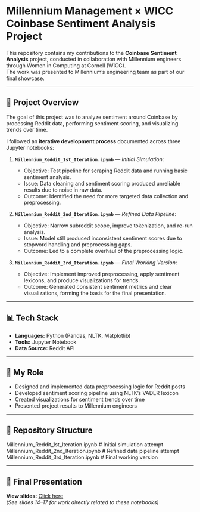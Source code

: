 # Millennium Management × WICC Coinbase Sentiment Analysis Project

This repository contains my contributions to the **Coinbase Sentiment Analysis** project, conducted in collaboration with Millennium engineers through Women in Computing at Cornell (WICC).  
The work was presented to Millennium’s engineering team as part of our final showcase.

---

## 📖 Project Overview
The goal of this project was to analyze sentiment around Coinbase by processing Reddit data, performing sentiment scoring, and visualizing trends over time.

I followed an **iterative development process** documented across three Jupyter notebooks:

1. **`Millennium_Reddit_1st_Iteration.ipynb`** — *Initial Simulation*:  
   - Objective: Test pipeline for scraping Reddit data and running basic sentiment analysis.  
   - Issue: Data cleaning and sentiment scoring produced unreliable results due to noise in raw data.  
   - Outcome: Identified the need for more targeted data collection and preprocessing.

2. **`Millennium_Reddit_2nd_Iteration.ipynb`** — *Refined Data Pipeline*:  
   - Objective: Narrow subreddit scope, improve tokenization, and re-run analysis.  
   - Issue: Model still produced inconsistent sentiment scores due to stopword handling and preprocessing gaps.  
   - Outcome: Led to a complete overhaul of the preprocessing logic.

3. **`Millennium_Reddit_3rd_Iteration.ipynb`** — *Final Working Version*:  
   - Objective: Implement improved preprocessing, apply sentiment lexicons, and produce visualizations for trends.  
   - Outcome: Generated consistent sentiment metrics and clear visualizations, forming the basis for the final presentation.

---

## 📊 Tech Stack
- **Languages:** Python (Pandas, NLTK, Matplotlib)
- **Tools:** Jupyter Notebook
- **Data Source:** Reddit API

---

## 🎯 My Role
- Designed and implemented data preprocessing logic for Reddit posts
- Developed sentiment scoring pipeline using NLTK’s VADER lexicon
- Created visualizations for sentiment trends over time
- Presented project results to Millennium engineers

---

## 📂 Repository Structure

Millennium_Reddit_1st_Iteration.ipynb # Initial simulation attempt
Millennium_Reddit_2nd_Iteration.ipynb # Refined data pipeline attempt
Millennium_Reddit_3rd_Iteration.ipynb # Final working version

---

## 📑 Final Presentation
**View slides:** [Click here](https://www.canva.com/design/DAGj3wCmVQE/smQCYSZuUzARpc_h28xFIg/view?utm_content=DAGj3wCmVQE&utm_campaign=designshare&utm_medium=link2&utm_source=uniquelinks&utlId=h48a9c7d6a9)  
*(See slides 14–17 for work directly related to these notebooks)*
